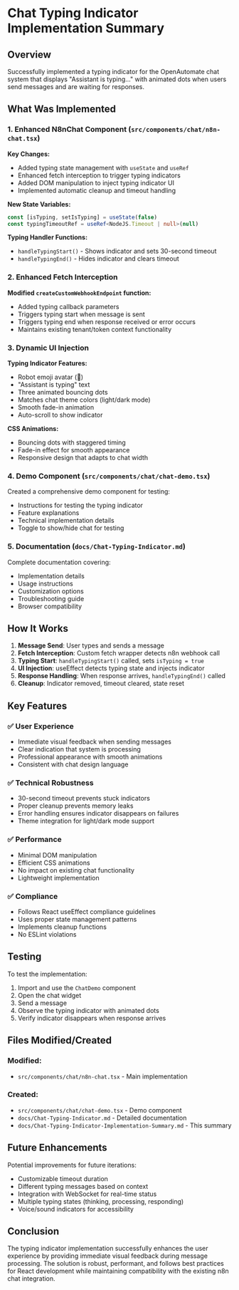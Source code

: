 # Chat Typing Indicator Implementation Summary

## Overview

Successfully implemented a typing indicator for the OpenAutomate chat system that displays "Assistant is typing..." with animated dots when users send messages and are waiting for responses.

## What Was Implemented

### 1. Enhanced N8nChat Component (`src/components/chat/n8n-chat.tsx`)

**Key Changes:**

- Added typing state management with `useState` and `useRef`
- Enhanced fetch interception to trigger typing indicators
- Added DOM manipulation to inject typing indicator UI
- Implemented automatic cleanup and timeout handling

**New State Variables:**

```typescript
const [isTyping, setIsTyping] = useState(false)
const typingTimeoutRef = useRef<NodeJS.Timeout | null>(null)
```

**Typing Handler Functions:**

- `handleTypingStart()` - Shows indicator and sets 30-second timeout
- `handleTypingEnd()` - Hides indicator and clears timeout

### 2. Enhanced Fetch Interception

**Modified `createCustomWebhookEndpoint` function:**

- Added typing callback parameters
- Triggers typing start when message is sent
- Triggers typing end when response received or error occurs
- Maintains existing tenant/token context functionality

### 3. Dynamic UI Injection

**Typing Indicator Features:**

- Robot emoji avatar (🤖)
- "Assistant is typing" text
- Three animated bouncing dots
- Matches chat theme colors (light/dark mode)
- Smooth fade-in animation
- Auto-scroll to show indicator

**CSS Animations:**

- Bouncing dots with staggered timing
- Fade-in effect for smooth appearance
- Responsive design that adapts to chat width

### 4. Demo Component (`src/components/chat/chat-demo.tsx`)

Created a comprehensive demo component for testing:

- Instructions for testing the typing indicator
- Feature explanations
- Technical implementation details
- Toggle to show/hide chat for testing

### 5. Documentation (`docs/Chat-Typing-Indicator.md`)

Complete documentation covering:

- Implementation details
- Usage instructions
- Customization options
- Troubleshooting guide
- Browser compatibility

## How It Works

1. **Message Send**: User types and sends a message
2. **Fetch Interception**: Custom fetch wrapper detects n8n webhook call
3. **Typing Start**: `handleTypingStart()` called, sets `isTyping = true`
4. **UI Injection**: useEffect detects typing state and injects indicator
5. **Response Handling**: When response arrives, `handleTypingEnd()` called
6. **Cleanup**: Indicator removed, timeout cleared, state reset

## Key Features

### ✅ User Experience

- Immediate visual feedback when sending messages
- Clear indication that system is processing
- Professional appearance with smooth animations
- Consistent with chat design language

### ✅ Technical Robustness

- 30-second timeout prevents stuck indicators
- Proper cleanup prevents memory leaks
- Error handling ensures indicator disappears on failures
- Theme integration for light/dark mode support

### ✅ Performance

- Minimal DOM manipulation
- Efficient CSS animations
- No impact on existing chat functionality
- Lightweight implementation

### ✅ Compliance

- Follows React useEffect compliance guidelines
- Uses proper state management patterns
- Implements cleanup functions
- No ESLint violations

## Testing

To test the implementation:

1. Import and use the `ChatDemo` component
2. Open the chat widget
3. Send a message
4. Observe the typing indicator with animated dots
5. Verify indicator disappears when response arrives

## Files Modified/Created

### Modified:

- `src/components/chat/n8n-chat.tsx` - Main implementation

### Created:

- `src/components/chat/chat-demo.tsx` - Demo component
- `docs/Chat-Typing-Indicator.md` - Detailed documentation
- `docs/Chat-Typing-Indicator-Implementation-Summary.md` - This summary

## Future Enhancements

Potential improvements for future iterations:

- Customizable timeout duration
- Different typing messages based on context
- Integration with WebSocket for real-time status
- Multiple typing states (thinking, processing, responding)
- Voice/sound indicators for accessibility

## Conclusion

The typing indicator implementation successfully enhances the user experience by providing immediate visual feedback during message processing. The solution is robust, performant, and follows best practices for React development while maintaining compatibility with the existing n8n chat integration.
